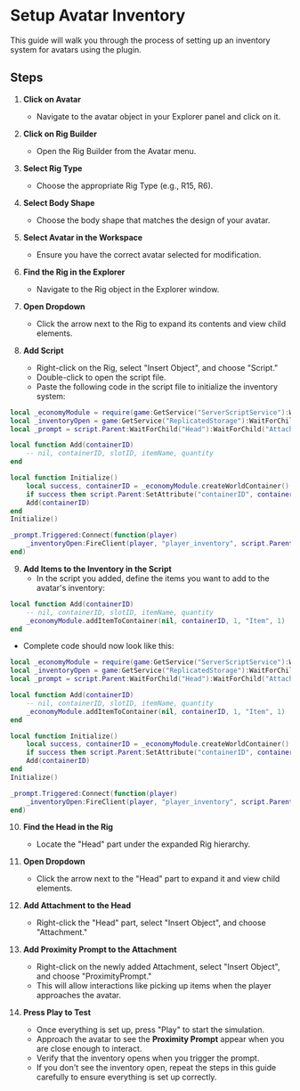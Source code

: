# Setup Avatar Inventory

This guide will walk you through the process of setting up an inventory system for avatars using the plugin.

## Steps

1. **Click on Avatar**
   - Navigate to the avatar object in your Explorer panel and click on it.

2. **Click on Rig Builder**
   - Open the Rig Builder from the Avatar menu.

3. **Select Rig Type**
   - Choose the appropriate Rig Type (e.g., R15, R6).

4. **Select Body Shape**
   - Choose the body shape that matches the design of your avatar.

5. **Select Avatar in the Workspace**
   - Ensure you have the correct avatar selected for modification.

6. **Find the Rig in the Explorer**
   - Navigate to the Rig object in the Explorer window.

7. **Open Dropdown**
   - Click the arrow next to the Rig to expand its contents and view child elements.

8. **Add Script**
   - Right-click on the Rig, select "Insert Object", and choose "Script."
   - Double-click to open the script file.
   - Paste the following code in the script file to initialize the inventory system:

```lua
local _economyModule = require(game:GetService("ServerScriptService"):WaitForChild("RPEconomyModule"))
local _inventoryOpen = game:GetService("ReplicatedStorage"):WaitForChild("Inventory"):WaitForChild("RPInventoryOpen")
local _prompt = script.Parent:WaitForChild("Head"):WaitForChild("Attachment"):WaitForChild("ProximityPrompt")

local function Add(containerID)
	-- nil, containerID, slotID, itemName, quantity
end

local function Initialize()
	local success, containerID = _economyModule.createWorldContainer()
	if success then script.Parent:SetAttribute("containerID", containerID) end
	Add(containerID)
end
Initialize()

_prompt.Triggered:Connect(function(player)
	_inventoryOpen:FireClient(player, "player_inventory", script.Parent:GetAttribute("containerID"))
end)
```

9. **Add Items to the Inventory in the Script**
   - In the script you added, define the items you want to add to the avatar's inventory:
```lua
local function Add(containerID)
	-- nil, containerID, slotID, itemName, quantity
	_economyModule.addItemToContainer(nil, containerID, 1, "Item", 1)
end
```
   - Complete code should now look like this:
```lua
local _economyModule = require(game:GetService("ServerScriptService"):WaitForChild("RPEconomyModule"))
local _inventoryOpen = game:GetService("ReplicatedStorage"):WaitForChild("Inventory"):WaitForChild("RPInventoryOpen")
local _prompt = script.Parent:WaitForChild("Head"):WaitForChild("Attachment"):WaitForChild("ProximityPrompt")

local function Add(containerID)
	-- nil, containerID, slotID, itemName, quantity
	_economyModule.addItemToContainer(nil, containerID, 1, "Item", 1)
end

local function Initialize()
	local success, containerID = _economyModule.createWorldContainer()
	if success then script.Parent:SetAttribute("containerID", containerID) end
	Add(containerID)
end
Initialize()

_prompt.Triggered:Connect(function(player)
	_inventoryOpen:FireClient(player, "player_inventory", script.Parent:GetAttribute("containerID"))
end)
```

10. **Find the Head in the Rig**
    - Locate the "Head" part under the expanded Rig hierarchy.

11. **Open Dropdown**
    - Click the arrow next to the "Head" part to expand it and view child elements.

12. **Add Attachment to the Head**
    - Right-click the "Head" part, select "Insert Object", and choose "Attachment."

13. **Add Proximity Prompt to the Attachment**
    - Right-click on the newly added Attachment, select "Insert Object", and choose "ProximityPrompt."
    - This will allow interactions like picking up items when the player approaches the avatar.
14. **Press Play to Test**
    - Once everything is set up, press "Play" to start the simulation.
    - Approach the avatar to see the **Proximity Prompt** appear when you are close enough to interact.
    - Verify that the inventory opens when you trigger the prompt.
    - If you don't see the inventory open, repeat the steps in this guide carefully to ensure everything is set up correctly.
